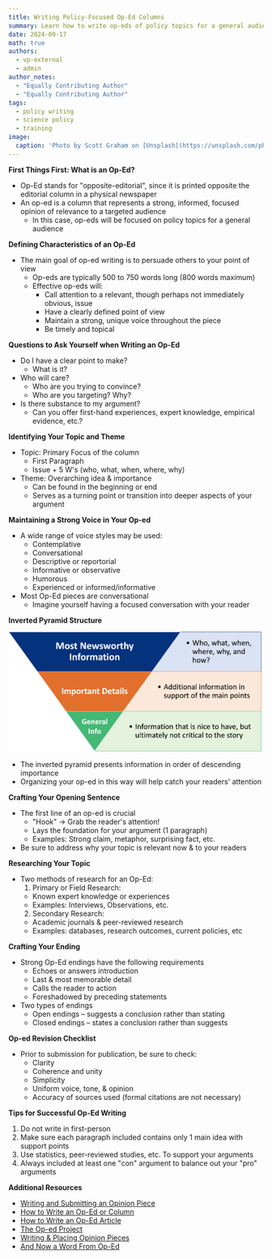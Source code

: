 ```yaml
---
title: Writing Policy-Focused Op-Ed Columns
summary: Learn how to write op-eds of policy topics for a general audience!
date: 2024-09-17
math: true
authors:
  - vp-external
  - admin
author_notes:
  - "Equally Contributing Author"
  - "Equally Contributing Author"
tags:
  - policy writing
  - science policy
  - training
image:
  caption: 'Photo by Scott Graham on [Unsplash](https://unsplash.com/photos/person-holding-pencil-near-laptop-computer-5fNmWej4tAA?utm_content=creditCopyText&utm_medium=referral&utm_source=unsplash)'
---
```

**First Things First: What is an Op-Ed?**
- Op-Ed stands for "opposite-editorial", since it is printed opposite the editorial column in a physical newspaper
- An op-ed is a column that represents a strong, informed, focused opinion of relevance to a targeted audience
  - In this case, op-eds will be focused on policy topics for a general audience

**Defining Characteristics of an Op-Ed**
- The main goal of op-ed writing is to persuade others to your point of view
  - Op-eds are typically 500 to 750 words long (800 words maximum)
  - Effective op-eds will:
    - Call attention to a relevant, though perhaps not immediately obvious, issue
    - Have a clearly defined point of view
    - Maintain a strong, unique voice throughout the piece
    - Be timely and topical

**Questions to Ask Yourself when Writing an Op-Ed**
- Do I have a clear point to make?
  - What is it?
- Who will care? 
  - Who are you trying to convince?
  - Who are you targeting? Why?
- Is there substance to my argument?
  - Can you offer first-hand experiences, expert knowledge, empirical evidence, etc.?

**Identifying Your Topic and Theme**
- Topic: Primary Focus of the column
  - First Paragraph
  - Issue + 5 W's (who, what, when, where, why)
- Theme: Overarching idea & importance
  - Can be found in the beginning or end
  - Serves as a turning point or transition into deeper aspects of your argument

**Maintaining a Strong Voice in Your Op-ed**
- A wide range of voice styles may be used:
  - Contemplative
  - Conversational
  - Descriptive or reportorial
  - Informative or observative
  - Humorous
  - Experienced or informed/informative
- Most Op-Ed pieces are conversational
  - Imagine yourself having a focused conversation with your reader

**Inverted Pyramid Structure**

<img src='invert_pyr.png' width='500'>

- The inverted pyramid presents information in order of descending importance
- Organizing your op-ed in this way will help catch your readers' attention

**Crafting Your Opening Sentence**
- The first line of an op-ed is crucial
  - "Hook" -> Grab the reader's attention!
  - Lays the foundation for your argument (1 paragraph)
  - Examples: Strong claim, metaphor, surprising fact, etc.
- Be sure to address why your topic is relevant now & to your readers

**Researching Your Topic**
- Two methods of research for an Op-Ed:
  1. Primary or Field Research: 
    - Known expert knowledge or experiences
    - Examples: Interviews, Observations, etc.
  2. Secondary Research: 
    - Academic journals & peer-reviewed research
    - Examples: databases, research outcomes, current policies, etc

**Crafting Your Ending**
- Strong Op-Ed endings have the following requirements
  - Echoes or answers introduction
  - Last & most memorable detail
  - Calls the reader to action
  - Foreshadowed by preceding statements
- Two types of endings
  - Open endings – suggests a conclusion rather than stating
  - Closed endings – states a conclusion rather than suggests

**Op-ed Revision Checklist**
- Prior to submission for publication, be sure to check:
  - Clarity
  - Coherence and unity
  - Simplicity
  - Uniform voice, tone, & opinion
  - Accuracy of sources used (formal citations are not necessary)

**Tips for Successful Op-Ed Writing**
1. Do not write in first-person
2. Make sure each paragraph included contains only 1 main idea with support points
3. Use statistics, peer-reviewed studies, etc. To support your arguments
4. Always included at least one "con" argument to balance out your "pro" arguments

**Additional Resources**
- [Writing and Submitting an Opinion Piece](https://news.climate.columbia.edu/2020/05/04/writing-submitting-opinion-piece/)
- [How to Write an Op-Ed or Column](https://projects.iq.harvard.edu/files/hks-communications-program/files/new_seglin_how_to_write_an_oped_1_25_17_7.pdf)
- [How to Write an Op-Ed Article](https://www.umass.edu/pep/sites/default/files/how_to_write_an_oped-duke_2.pdf)
- [The Op-ed Project](https://www.theopedproject.org/resources)
- [Writing & Placing Opinion Pieces](https://www.ancor.org/writing-placing-opinion-pieces/)
- [And Now a Word From Op-Ed](https://www.nytimes.com/2004/02/01/opinion/and-now-a-word-from-op-ed.html)
